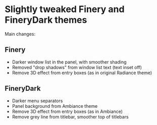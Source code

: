 Slightly tweaked Finery and FineryDark themes
=============================================

Main changes:

Finery
------

* Darker window list in the panel, with smoother shading
* Removed "drop shadows" from window list text (text inset off)
* Remove 3D effect from entry boxes (as in original Radiance theme)


FineryDark
----------

* Darker menu separators
* Panel background from Ambiance theme
* Remove 3D effect from entry boxes (as in Ambiance)
* Remove grey line from titlebar, smoother top of titlebars

